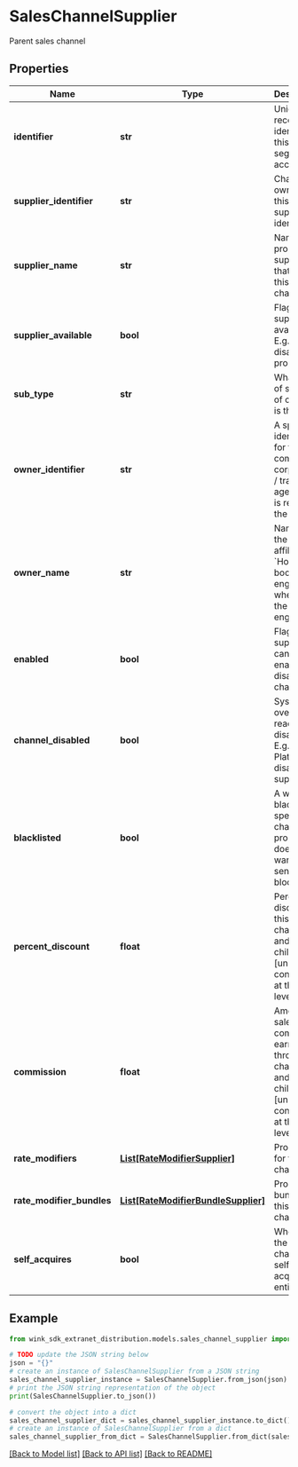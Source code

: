# SalesChannelSupplier

Parent sales channel

## Properties

Name | Type | Description | Notes
------------ | ------------- | ------------- | -------------
**identifier** | **str** | Unique record identifier of this segment / account | 
**supplier_identifier** | **str** | Channel is owned by this supplier identifier. | 
**supplier_name** | **str** | Name of property / supplier that owns this channel | 
**supplier_available** | **bool** | Flag when supplier not available. E.g. Hotel disables property | [optional] [default to True]
**sub_type** | **str** | What type of segment of channel is this. | 
**owner_identifier** | **str** | A specific identifier for the company / corporation / travel agency that is retrieving the rates | 
**owner_name** | **str** | Name of the owner / affiliate. &#x60;Hotel booking engine&#x60; when it&#39;s the booking engine. | 
**enabled** | **bool** | Flag the supplier can use to enable / disable this channel | [optional] [default to True]
**channel_disabled** | **bool** | System override by reactive to disable. E.g. Platform disables supplier. | [optional] 
**blacklisted** | **bool** | A way to blacklist a specific channel a property doesn&#39;t want to send blocking to. | 
**percent_discount** | **float** | Percent discount on this channel and all its children [unless configured at the child level]. | [optional] 
**commission** | **float** | Amount of sales commission earned through this channel and all its children [unless configured at the child level]. | [optional] 
**rate_modifiers** | [**List[RateModifierSupplier]**](RateModifierSupplier.md) | Promotions for this channel | [optional] 
**rate_modifier_bundles** | [**List[RateModifierBundleSupplier]**](RateModifierBundleSupplier.md) | Promotion bundles for this channel | [optional] 
**self_acquires** | **bool** | Whether the sales channel is a self-acquiring entity. | [optional] 

## Example

```python
from wink_sdk_extranet_distribution.models.sales_channel_supplier import SalesChannelSupplier

# TODO update the JSON string below
json = "{}"
# create an instance of SalesChannelSupplier from a JSON string
sales_channel_supplier_instance = SalesChannelSupplier.from_json(json)
# print the JSON string representation of the object
print(SalesChannelSupplier.to_json())

# convert the object into a dict
sales_channel_supplier_dict = sales_channel_supplier_instance.to_dict()
# create an instance of SalesChannelSupplier from a dict
sales_channel_supplier_from_dict = SalesChannelSupplier.from_dict(sales_channel_supplier_dict)
```
[[Back to Model list]](../README.md#documentation-for-models) [[Back to API list]](../README.md#documentation-for-api-endpoints) [[Back to README]](../README.md)


